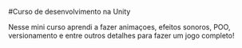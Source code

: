 #Curso de desenvolvimento na Unity

Nesse mini curso aprendi a fazer animaçoes, efeitos sonoros, POO, versionamento e entre outros detalhes para fazer um jogo completo!
